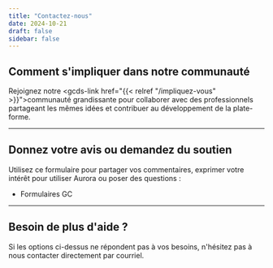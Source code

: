 ```yaml
---
title: "Contactez-nous"
date: 2024-10-21
draft: false
sidebar: false
---
```


## Comment s'impliquer dans notre communauté

Rejoignez notre <gcds-link href="{{< relref "/impliquez-vous" >}}">communauté grandissante</gcds-link> pour collaborer avec des professionnels partageant les mêmes idées et contribuer au développement de la plate-forme.

<hr class="my-500" />

## Donnez votre avis ou demandez du soutien

Utilisez ce formulaire pour partager vos commentaires, exprimer votre intérêt pour utiliser Aurora ou poser des questions :

* <gcds-link external href="https://forms-formulaires.alpha.canada.ca/en/id/cm2jbp567008td1eckzthh4ai">Formulaires GC</gcds-link>

<hr class="my-500" />

## Besoin de plus d'aide ?

Si les options ci-dessus ne répondent pas à vos besoins, n'hésitez pas à nous contacter directement par <gcds-link href="mailto:aurora-aurore@ssc-spc.gc.ca">courriel</gcds-link>.
